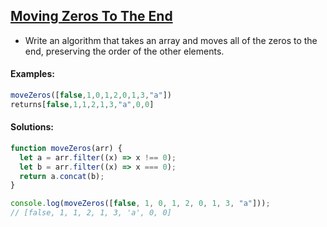  
## [Moving Zeros To The End](https://www.codewars.com/kata/52597aa56021e91c93000cb0)
- Write an algorithm that takes an array and moves all of the zeros to the end, preserving the order of the other elements.

#### Examples:
```js
moveZeros([false,1,0,1,2,0,1,3,"a"])
returns[false,1,1,2,1,3,"a",0,0]
```
#### Solutions:
```js
function moveZeros(arr) {
  let a = arr.filter((x) => x !== 0);
  let b = arr.filter((x) => x === 0);
  return a.concat(b);
}

console.log(moveZeros([false, 1, 0, 1, 2, 0, 1, 3, "a"]));
// [false, 1, 1, 2, 1, 3, 'a', 0, 0]
```